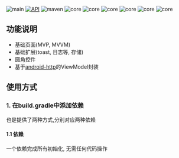 ![main](https://github.com/android-module/android-common/actions/workflows/android.yml/badge.svg?branch=main)
[![API](https://img.shields.io/badge/API-21%2B-brightgreen.svg?style=flat-square)](https://android-arsenal.com/api?level=21)
![maven](https://img.shields.io/maven-central/v/io.github.caldremch/android-common?style=flat-square)
![core](https://img.shields.io/maven-central/v/io.github.caldremch/android-common-adapter?style=flat-square)
![core](https://img.shields.io/maven-central/v/io.github.caldremch/android-common-databinding?style=flat-square)
![core](https://img.shields.io/maven-central/v/io.github.caldremch/android-multi-select?style=flat-square)
![core](https://img.shields.io/maven-central/v/io.github.caldremch/android-roundwidget?style=flat-square)
![core](https://img.shields.io/maven-central/v/io.github.caldremch/android-tools-core?style=flat-square)
![core](https://img.shields.io/maven-central/v/io.github.caldremch/android-viewmodel?style=flat-square)

## 功能说明

- 基础页面(MVP, MVVM)
- 基础扩展(toast, 日志等, 存储)
- 圆角控件
- 基于[android-http](https://github.com/android-module/android-http)的ViewModel封装

## 使用方式

### 1. 在build.gradle中添加依赖

也是提供了两种方式,分别对应两种依赖

#### 1.1 依赖

一个依赖完成所有初始化, 无需任何代码操作

```gradle
```
